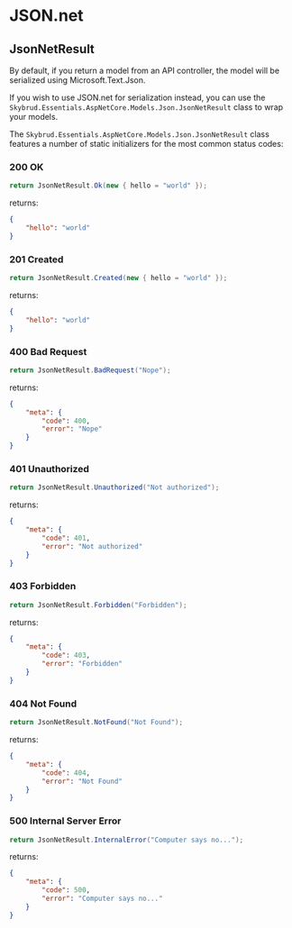 # JSON.net

## JsonNetResult

By default, if you return a model from an API controller, the model will be serialized using Microsoft.Text.Json.

If you wish to use JSON.net for serialization instead, you can use the `Skybrud.Essentials.AspNetCore.Models.Json.JsonNetResult` class to wrap your models.

The `Skybrud.Essentials.AspNetCore.Models.Json.JsonNetResult` class features a number of static initializers for the most common status codes:

### 200 OK

```csharp
return JsonNetResult.Ok(new { hello = "world" });
```

returns:

```json
{
    "hello": "world"
}
```

### 201 Created

```csharp
return JsonNetResult.Created(new { hello = "world" });
```

returns:

```json
{
    "hello": "world"
}
```

### 400 Bad Request

```csharp
return JsonNetResult.BadRequest("Nope");
```

returns:

```json
{
    "meta": {
        "code": 400,
        "error": "Nope"
    }
}
```

### 401 Unauthorized

```csharp
return JsonNetResult.Unauthorized("Not authorized");
```

returns:

```json
{
    "meta": {
        "code": 401,
        "error": "Not authorized"
    }
}
```

### 403 Forbidden

```csharp
return JsonNetResult.Forbidden("Forbidden");
```

returns:

```json
{
    "meta": {
        "code": 403,
        "error": "Forbidden"
    }
}
```

### 404 Not Found

```csharp
return JsonNetResult.NotFound("Not Found");
```

returns:

```json
{
    "meta": {
        "code": 404,
        "error": "Not Found"
    }
}
```

### 500 Internal Server Error

```csharp
return JsonNetResult.InternalError("Computer says no...");
```

returns:

```json
{
    "meta": {
        "code": 500,
        "error": "Computer says no..."
    }
}
```
